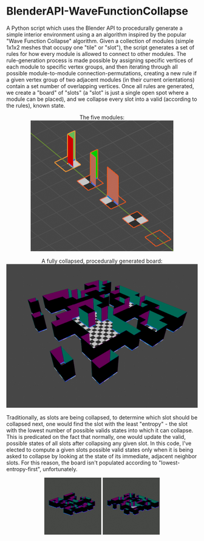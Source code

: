 # BlenderAPI-WaveFunctionCollapse

A Python script which uses the Blender API to procedurally generate a simple interior environment using a an algorithm inspired by the popular "Wave Function Collapse" algorithm.
Given a collection of modules (simple 1x1x2 meshes that occupy one "tile" or "slot"), the script generates a set of rules for how every module is allowed to connect to other modules.
The rule-generation process is made possible by assigning specific vertices of each module to specific vertex groups, and then iterating through all possible module-to-module connection-permutations, creating a new rule if a given vertex group of two adjacent modules (in their current orientations) contain a set number of overlapping vertices.
Once all rules are generated, we create a "board" of "slots" (a "slot" is just a single open spot where a module can be placed), and we collapse every slot into a valid (according to the rules), known state.




<p align="center">
The five modules:<br>
<img src="https://github.com/PaulBenMarsh/BlenderAPI-WaveFunctionCollapse/blob/master/screenshots/five_modules.png?raw=true">
</p>

<p align="center">
A fully collapsed, procedurally generated board:<br>
<img src="https://github.com/PaulBenMarsh/BlenderAPI-WaveFunctionCollapse/blob/master/screenshots/board.png?raw=true">
</p>

Traditionally, as slots are being collapsed, to determine which slot should be collapsed next, one would find the slot with the least "entropy" - the slot with the lowest number of possible valids states into which it can collapse.
This is predicated on the fact that normally, one would update the valid, possible states of all slots after collapsing any given slot. In this code, I've elected to compute a given slots possible valid states only when it is being asked to collapse by looking at the state of its immediate, adjacent neighbor slots.
For this reason, the board isn't populated according to "lowest-entropy-first", unfortunately.

<p align="center">
<span>
<img src="https://github.com/PaulBenMarsh/BlenderAPI-WaveFunctionCollapse/blob/master/screenshots/loop_1.gif?raw=true">
<img src="https://github.com/PaulBenMarsh/BlenderAPI-WaveFunctionCollapse/blob/master/screenshots/loop_2.gif?raw=true">
</span>
</p>
